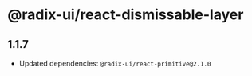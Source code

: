 # @radix-ui/react-dismissable-layer

## 1.1.7

- Updated dependencies: `@radix-ui/react-primitive@2.1.0`
